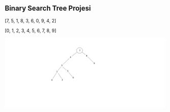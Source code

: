 ## Binary Search Tree Projesi

[7, 5, 1, 8, 3, 6, 0, 9, 4, 2]

[0, 1, 2, 3, 4, 5, 6, 7, 8, 9]

![Binary_Search_tree](binarySearch.png)
